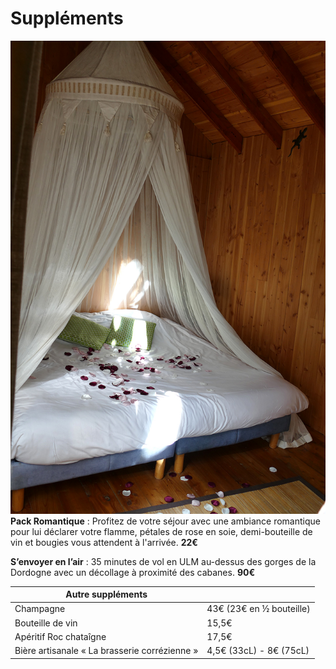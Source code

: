 # Suppléments

![Pack Romantique](../../images/pack-romantique.jpg) **Pack Romantique** : Profitez de votre séjour avec une ambiance romantique pour lui déclarer votre flamme, pétales de rose en soie, demi-bouteille de vin et bougies vous attendent à l'arrivée. **22€**

**S’envoyer en l’air** : 35 minutes de vol en ULM au-dessus des gorges de la Dordogne avec un décollage à proximité des cabanes. **90€**

| Autre suppléments                             |                          |
| --------------------------------------------- | ------------------------ |
| Champagne                                     | 43€ (23€ en ½ bouteille) |
| Bouteille de vin                              | 15,5€                    |
| Apéritif Roc chataîgne                        | 17,5€                    |
| Bière artisanale « La brasserie corrézienne » | 4,5€ (33cL) - 8€ (75cL)  |
